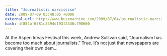 ```yaml
---
title: "Journalistic narcissism"
date: 2009-07-09 03:48:05 +0000
external-url: http://www.buzzmachine.com/2009/07/04/journalistic-narcissism/
hash: df854bf6581c3394d193f2340c798660
---
```


At the Aspen Ideas Festival this week, Andrew Sullivan said, “Journalism has become too much about journalists.” True. It’s not just that newspapers are covering their own dem...
